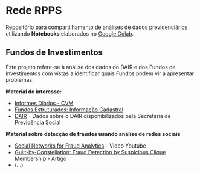 # Rede RPPS

Repositório para compartilhamento de análises de dados previdenciários utilizando **Notebooks** elaborados no [Google Colab](https://colab.research.google.com/).


## Fundos de Investimentos

Este projeto refere-se à análise dos dados do DAIR e dos Fundos de Investimentos com vistas a identificar quais Fundos podem vir a apresentar problemas.

**Material de interesse:**

* [Informes Diários - CVM](http://dados.cvm.gov.br/dataset/fi-doc-inf_diario)    
* [Fundos Estruturados: Informação Cadastral](http://dados.cvm.gov.br/dataset/fie-cad)
* [DAIR](http://www.previdencia.gov.br/dados-abertos/estatisticas-e-informacoes-dos-rpps/) - Dados sobre o DAIR disponibilizados pela Secretaria de Previdência Social

**Material sobre detecção de fraudes usando análise de redes sociais**

* [Social Networks for Fraud Analytics](https://youtu.be/XYk4Xtad0Bg) - Vídeo Youtube     
* [Guilt-by-Constellation: Fraud Detection by Suspicious Clique Membership](https://www.andrew.cmu.edu/user/lakoglu/pubs/Guilt-by-Constellation-FraudDetectionbySuspiciousCliqueMemberships.pdf) - Artigo    
* (...)   

